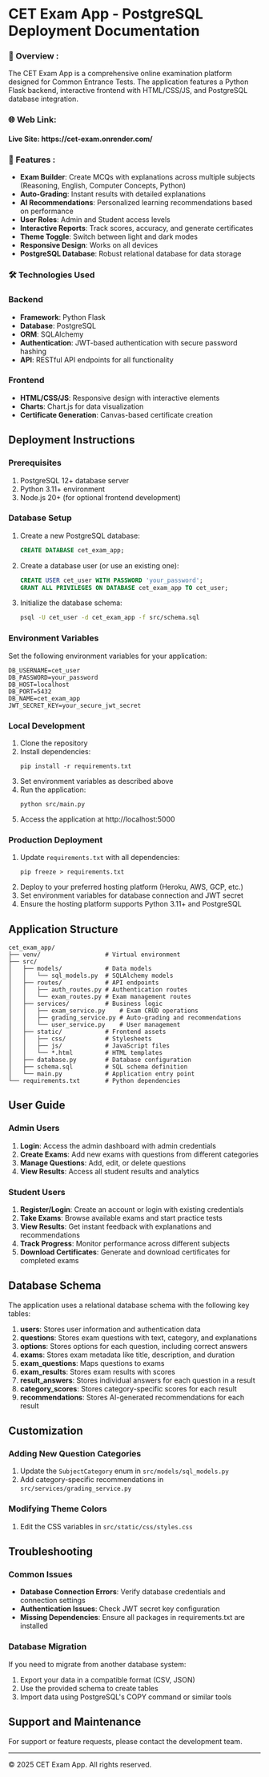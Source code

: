 # CET Exam App - PostgreSQL Deployment Documentation
<h3>📝 Overview :</h3> 

The CET Exam App is a comprehensive online examination platform designed for Common Entrance Tests. The application features a Python Flask backend, interactive frontend with HTML/CSS/JS, and PostgreSQL database integration.

<h3>🌐 Web Link:</h3>

<h4> Live Site: https://cet-exam.onrender.com/ </h4>

### 📃 Features :

- **Exam Builder**: Create MCQs with explanations across multiple subjects (Reasoning, English, Computer Concepts, Python)
- **Auto-Grading**: Instant results with detailed explanations
- **AI Recommendations**: Personalized learning recommendations based on performance
- **User Roles**: Admin and Student access levels
- **Interactive Reports**: Track scores, accuracy, and generate certificates
- **Theme Toggle**: Switch between light and dark modes
- **Responsive Design**: Works on all devices
- **PostgreSQL Database**: Robust relational database for data storage

### 🛠️ Technologies Used

### Backend
- **Framework**: Python Flask
- **Database**: PostgreSQL
- **ORM**: SQLAlchemy
- **Authentication**: JWT-based authentication with secure password hashing
- **API**: RESTful API endpoints for all functionality

### Frontend
- **HTML/CSS/JS**: Responsive design with interactive elements
- **Charts**: Chart.js for data visualization
- **Certificate Generation**: Canvas-based certificate creation

## Deployment Instructions

### Prerequisites
1. PostgreSQL 12+ database server
2. Python 3.11+ environment
3. Node.js 20+ (for optional frontend development)

### Database Setup
1. Create a new PostgreSQL database:
   ```sql
   CREATE DATABASE cet_exam_app;
   ```
2. Create a database user (or use an existing one):
   ```sql
   CREATE USER cet_user WITH PASSWORD 'your_password';
   GRANT ALL PRIVILEGES ON DATABASE cet_exam_app TO cet_user;
   ```
3. Initialize the database schema:
   ```bash
   psql -U cet_user -d cet_exam_app -f src/schema.sql
   ```

### Environment Variables
Set the following environment variables for your application:
```
DB_USERNAME=cet_user
DB_PASSWORD=your_password
DB_HOST=localhost
DB_PORT=5432
DB_NAME=cet_exam_app
JWT_SECRET_KEY=your_secure_jwt_secret
```

### Local Development
1. Clone the repository
2. Install dependencies:
   ```
   pip install -r requirements.txt
   ```
3. Set environment variables as described above
4. Run the application:
   ```
   python src/main.py
   ```
5. Access the application at http://localhost:5000

### Production Deployment
1. Update `requirements.txt` with all dependencies:
   ```
   pip freeze > requirements.txt
   ```
2. Deploy to your preferred hosting platform (Heroku, AWS, GCP, etc.)
3. Set environment variables for database connection and JWT secret
4. Ensure the hosting platform supports Python 3.11+ and PostgreSQL

## Application Structure

```
cet_exam_app/
├── venv/                  # Virtual environment
├── src/
│   ├── models/            # Data models
│   │   └── sql_models.py  # SQLAlchemy models
│   ├── routes/            # API endpoints
│   │   ├── auth_routes.py # Authentication routes
│   │   └── exam_routes.py # Exam management routes
│   ├── services/          # Business logic
│   │   ├── exam_service.py    # Exam CRUD operations
│   │   ├── grading_service.py # Auto-grading and recommendations
│   │   └── user_service.py    # User management
│   ├── static/            # Frontend assets
│   │   ├── css/           # Stylesheets
│   │   ├── js/            # JavaScript files
│   │   └── *.html         # HTML templates
│   ├── database.py        # Database configuration
│   ├── schema.sql         # SQL schema definition
│   └── main.py            # Application entry point
└── requirements.txt       # Python dependencies
```

## User Guide

### Admin Users
1. **Login**: Access the admin dashboard with admin credentials
2. **Create Exams**: Add new exams with questions from different categories
3. **Manage Questions**: Add, edit, or delete questions
4. **View Results**: Access all student results and analytics

### Student Users
1. **Register/Login**: Create an account or login with existing credentials
2. **Take Exams**: Browse available exams and start practice tests
3. **View Results**: Get instant feedback with explanations and recommendations
4. **Track Progress**: Monitor performance across different subjects
5. **Download Certificates**: Generate and download certificates for completed exams

## Database Schema

The application uses a relational database schema with the following key tables:

1. **users**: Stores user information and authentication data
2. **questions**: Stores exam questions with text, category, and explanations
3. **options**: Stores options for each question, including correct answers
4. **exams**: Stores exam metadata like title, description, and duration
5. **exam_questions**: Maps questions to exams
6. **exam_results**: Stores exam results with scores
7. **result_answers**: Stores individual answers for each question in a result
8. **category_scores**: Stores category-specific scores for each result
9. **recommendations**: Stores AI-generated recommendations for each result

## Customization

### Adding New Question Categories
1. Update the `SubjectCategory` enum in `src/models/sql_models.py`
2. Add category-specific recommendations in `src/services/grading_service.py`

### Modifying Theme Colors
1. Edit the CSS variables in `src/static/css/styles.css`

## Troubleshooting

### Common Issues
- **Database Connection Errors**: Verify database credentials and connection settings
- **Authentication Issues**: Check JWT secret key configuration
- **Missing Dependencies**: Ensure all packages in requirements.txt are installed

### Database Migration
If you need to migrate from another database system:
1. Export your data in a compatible format (CSV, JSON)
2. Use the provided schema to create tables
3. Import data using PostgreSQL's COPY command or similar tools

## Support and Maintenance

For support or feature requests, please contact the development team.

---

© 2025 CET Exam App. All rights reserved.
